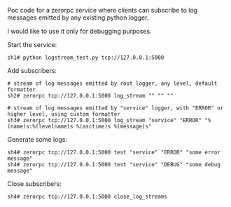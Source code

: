 Poc code for a zerorpc service where clients can subscribe to log messages emitted by any existing python logger.

I would like to use it only for debugging purposes.

Start the service:

	sh1# python logstream_test.py tcp://127.0.0.1:5000


Add subscribers:

	# stream of log messages emitted by root logger, any level, default formatter
	sh2# zerorpc tcp://127.0.0.1:5000 log_stream "" "" ""

	# stream of log messages emitted by "service" logger, with "ERROR" or higher level, using custom formatter
	sh3# zerorpc tcp://127.0.0.1:5000 log_stream "service" "ERROR" "%(name)s:%(levelname)s %(asctime)s %(message)s"


Generate some logs:
	
	sh4# zerorpc tcp://127.0.0.1:5000 test "service" "ERROR" "some error message"
	sh4# zerorpc tcp://127.0.0.1:5000 test "service" "DEBUG" "some debug message"


Close subscribers:

	sh4# zerorpc tcp://127.0.0.1:5000 close_log_streams

